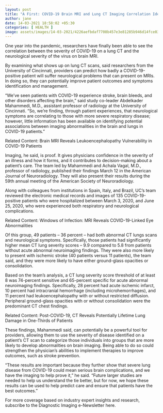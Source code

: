 ```yaml
---
layout: post
title: "A First: COVID-19 Brain MRI and Lung CT Imaging Correlation Identified"
author: jane 
date: 14-03-2021 18:58:02 +05:30 
categories: [ HEALTH ] 
image: assets/images/14-03-2021/4226aefbdaf7708b457e3e81285b946d14fce03d-480x270.png
---
```

One year into the pandemic, researchers have finally been able to see the correlation between the severity of COVID-19 on a lung CT and the neurological severity of the virus on brain MRI.

By examining what shows up on lung CT scans, said researchers from the University of Cincinnati, providers can predict how badly a COVID-19-positive patient will suffer neurological problems that can present on MRIs. In doing so, they can potentially improve patient outcomes and symptoms identification and management.

“We’ve seen patients with COVID-19 experience stroke, brain bleeds, and other disorders affecting the brain,” said study co-leader Abdelkader Mahammedi, M.D., assistant professor of radiology at the University of Cincinnati. “So, we’re finding, through patient experiences, that neurological symptoms are correlating to those with more severe respiratory disease; however, little information has been available on identifying potential associations between imaging abnormalities in the brain and lungs in COVID-19 patients.”

Related Content: Brain MRI Reveals Leukoencephalopathy Vulnerability in COVID-19 Patients

Imaging, he said, is proof. It gives physicians confidence in the severity of an illness and how it forms, and it contributes to decision-making about a patient’s care. The team led by Mahammedi and Achala Vagal, M.D., professor of radiology, published their findings March 12 in the American Journal of Neuroradiology. They will also present their results during the 59th annual meeting of the American Society of Neuroradiology.

Along with colleagues from institutions in Spain, Italy, and Brazil, UC’s team reviewed the electronic medical records and images of 135 COVID-19-positive patients who were hospitalized between March 3, 2020, and June 25, 2020, who were experienced both respiratory and neurological complications.

Related Content: Windows of Infection: MRI Reveals COVID-19-Linked Eye Abnormalities

Of this group, 49 patients – 36 percent – had both abnormal CT lungs scans and neurological symptoms. Specifically, those patients had significantly higher mean CT lung severity scores – 9.9 compared to 5.8 from patients without acute abnormal neuroimaging findings. They were also more likely to present with ischemic stroke (40 patients versus 11 patients), the team said, and they were more likely to have either ground-glass opacities or consolidation.

Based on the team’s analysis, a CT lung severity score threshold of at least 8 was 74-percent sensitive and 65-percent specific for acute abnormal neuroimaging findings. Specifically, 28 percent had acute ischemic infarct, 10 percent had intracranial hemorrhage (including microhemorrhages), and 11 percent had leukoencephalopathy with or without restricted diffusion. Peripheral ground-glass opacities with or without consolidation were the predominant CT chest findings.

Related Content: Post-COVID-19, CT Reveals Potentially Lifetime Lung Damage in One-Thirds of Patients

These findings, Mahammedi said, can potentially be a powerful tool for providers, allowing them to use the severity of disease identified on a patient’s CT scan to categorize those individuals into groups that are more likely to develop abnormalities on brain imaging. Being able to do so could strengthen the physician’s abilities to implement therapies to improve outcomes, such as stroke prevention.

“These results are important because they further show that severe lung disease from COVID-19 could mean serious brain complications, and we have the imaging to help prove it,” he said. “Future larger studies are needed to help us understand the tie better, but for now, we hope these results can be used to help predict care and ensure that patients have the best outcomes.”

For more coverage based on industry expert insights and research, subscribe to the Diagnostic Imaging e-Newsletter here.



